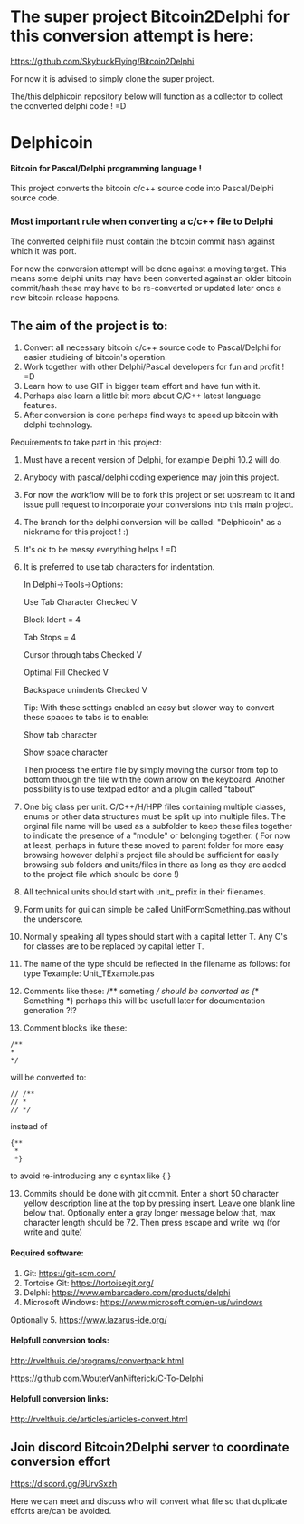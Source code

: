 # The super project Bitcoin2Delphi for this conversion attempt is here:

https://github.com/SkybuckFlying/Bitcoin2Delphi

For now it is advised to simply clone the super project.

The/this delphicoin repository below will function as a collector to collect the converted delphi code ! =D

# Delphicoin

#### Bitcoin for Pascal/Delphi programming language !

This project converts the bitcoin c/c++ source code into Pascal/Delphi source code.

### Most important rule when converting a c/c++ file to Delphi

The converted delphi file must contain the bitcoin commit hash against which it was port.

For now the conversion attempt will be done against a moving target. This means some delphi units may have been converted
against an older bitcoin commit/hash these may have to be re-converted or updated later once a new bitcoin release happens.

## The aim of the project is to:

1. Convert all necessary bitcoin c/c++ source code to Pascal/Delphi for easier studieing of bitcoin's operation.
2. Work together with other Delphi/Pascal developers for fun and profit ! =D
3. Learn how to use GIT in bigger team effort and have fun with it.
4. Perhaps also learn a little bit more about C/C++ latest language features.
5. After conversion is done perhaps find ways to speed up bitcoin with delphi technology.

Requirements to take part in this project:

1. Must have a recent version of Delphi, for example Delphi 10.2 will do.
2. Anybody with pascal/delphi coding experience may join this project.
3. For now the workflow will be to fork this project or set upstream to it and issue pull request to incorporate your conversions into this main project.
4. The branch for the delphi conversion will be called: "Delphicoin" as a nickname for this project ! :)
5. It's ok to be messy everything helps ! =D
6. It is preferred to use tab characters for indentation.

   In Delphi->Tools->Options:
   
   Use Tab Character Checked V 
   
   Block Ident = 4
   
   Tab Stops = 4
   
   Cursor through tabs Checked V
   
   Optimal Fill Checked V
   
   Backspace unindents Checked V    
   
   Tip: With these settings enabled an easy but slower way to convert these spaces to tabs is to enable:
   
   Show tab character
   
   Show space character
   
   Then process the entire file by simply moving the cursor from top to bottom through the file with the down arrow on the keyboard.
   Another possibility is to use textpad editor and a plugin called "tabout"
   
7. One big class per unit. C/C++/H/HPP files containing multiple classes, enums or other data structures must be split up into multiple files.
   The orginal file name will be used as a subfolder to keep these files together to indicate the presence of a "module" or belonging together.
   ( For now at least, perhaps in future these moved to parent folder for more easy browsing however delphi's project file should be sufficient
     for easily browsing sub folders and units/files in there as long as they are added to the project file which should be done !)
     
8. All technical units should start with unit_ prefix in their filenames. 

9. Form units for gui can simple be called UnitFormSomething.pas without the underscore.

10. Normally speaking all types should start with a capital letter T. Any C's for classes are to be replaced by capital letter T.

11. The name of the type should be reflected in the filename as follows: for type Texample: Unit_TExample.pas

12. Comments like these: /** someting */ should be converted as {** Something *} perhaps this will be usefull later for documentation generation ?!?

12.  Comment blocks like these:

    /**
    * 
    */

will be converted to:

    // /**
    // *
    // */

instead of

    {**
     *
     *}

to avoid re-introducing any c syntax like { }

13. Commits should be done with git commit. Enter a short 50 character yellow description line at the top by pressing insert. Leave one blank line below that.
    Optionally enter a gray longer message below that, max character length should be 72. Then press escape and write :wq    (for write and quite)
       
#### Required software:

1. Git: https://git-scm.com/
2. Tortoise Git:  https://tortoisegit.org/
3. Delphi: https://www.embarcadero.com/products/delphi
4. Microsoft Windows: https://www.microsoft.com/en-us/windows

Optionally 5. https://www.lazarus-ide.org/
       
#### Helpfull conversion tools:

http://rvelthuis.de/programs/convertpack.html

https://github.com/WouterVanNifterick/C-To-Delphi

#### Helpfull conversion links:
http://rvelthuis.de/articles/articles-convert.html

## Join discord Bitcoin2Delphi server to coordinate conversion effort

https://discord.gg/9UrvSxzh

Here we can meet and discuss who will convert what file so that duplicate efforts are/can be avoided.  
